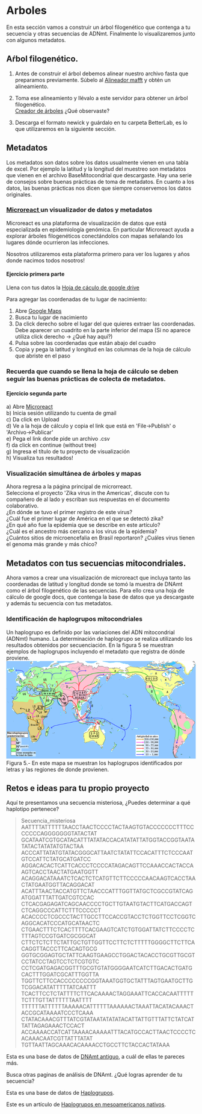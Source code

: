 # Arboles
En esta sección vamos a construir un árbol filogenético que contenga a tu secuencia y otras secuencias de ADNmt. Finalmente lo visualizaremos junto con algunos metadatos.  

## Aŕbol filogenético.  
1. Antes de construir el árbol debemos alinear nuestro archivo fasta que preparamos previamente. Súbelo al 
[Alineador mafft](https://www.ebi.ac.uk/Tools/msa/mafft/) y obtén un alineamiento.  

2. Toma ese alineamiento y llévalo a este servidor para obtener un árbol filogenético.  
[Creador de árboles](http://www.phylogeny.fr/simple_phylogeny.cgi) 
¿Qué observaste?  

3. Descarga el formato newick y guárdalo en tu carpeta BetterLab, es lo que utilizaremos en la siguiente sección.  

## Metadatos  
Los metadatos son datos sobre los datos usualmente vienen en una tabla de excel. Por ejemplo la latitud y la longitud del muestreo son metadatos que vienen en el archivo BaseMitocondrial que descargaste. Hay una serie de consejos sobre buenas prácticas de toma de metadatos. En cuanto a los datos, las buenas prácticas nos dicen que siempre conservemos los datos originales.    

### [Microreact  ](https://microreact.org/)  un visualizador de datos y metadatos  

Microreact es una plataforma de visualización de datos que está especializada en epidemiología genómica. En particular Microreact ayuda a explorar árboles filogenéticos conectándolos con mapas señalando los lugares dónde ocurrieron las infecciones.  

Nosotros utilizaremos esta plataforma primero para ver los lugares y años donde nacimos todos nosotros!   

####   Ejercicio primera parte
Llena con tus datos la [Hoja de cáculo de google drive ](https://docs.google.com/spreadsheets/d/1IyFEEVDgBtfRb9rUEX9JePTl7ARiHAxyR3n1RKtk_OQ/edit?usp=sharing)
  
Para agregar las coordenadas de tu lugar de nacimiento:
1) Abre [Google Maps  ](https://www.google.com.mx/maps)  
2) Busca tu lugar de nacimiento  
3) Da click derecho sobre el lugar del que quieres extraer las coordenadas. Debe aparecer un cuadrito en la parte inferior del mapa    (Si no aparece utiliza click derecho -> ¿Qué hay aquí?)
4) Pulsa sobre las coordenadas que están abajo del cuadro  
5) Copia y pega la latitud y longitud en las columnas de la hoja de cálculo que abriste en el paso   

### Recuerda que cuando se llena la hoja de cálculo se deben seguir las buenas prácticas de colecta de metadatos.

####   Ejercicio segunda parte
a) Abre [Microreact  ](https://microreact.org/)  
b) Inicia sesión utilizando tu cuenta de gmail  
c) Da click en Upload  
d) Ve a la hoja de cálculo y copia el link que está en 'File->Publish' o 'Archivo->Publicar'  
e) Pega el link donde pide un archivo .csv  
f) da click en continue (without tree)  
g) Ingresa el título de tu proyecto de visualización  
h) Visualiza tus resultados!  

### Visualización simultánea de árboles y mapas
Ahora regresa a la página principal de microrreact.  
Selecciona el proyecto 'Zika virus in the Americas', discute con tu compañero de al lado y escriban sus respuestas en el documento colaborativo.  
¿En dónde se tuvo el primer registro de este virus?  
¿Cuál fue el primer lugar de América en el que se detectó zika?  
¿En qué año fue la epidemia que se describe en este artículo?  
¿Cuál es el ancestro más cercano a los virus de la epidemia?  
¿Cuántos sitios de microencefalia en Brasil reportaron?
¿Cuáles virus tienen el genoma más grande y más chico?

## Metadatos con tus secuencias mitocondriales.  
Ahora vamos a crear una visualización de microreact que incluya tanto las coordenadas de latitud y longitud donde se tomó la muestra de DNAmt como el árbol filogenético de las secuencias. Para ello crea una hoja de cálculo de google docs, que contenga la base de datos que ya descargaste y además tu secuencia con tus metadatos.   

### Identificación de haplogrupos mitocondriales   
Un haplogrupo es definido por las variaciones del ADN mitocondrial (ADNmt) humano. La determinación de haplogrupo se realiza utilizando los resultados obtenidos por secuenciación. En la figura 5 se muestran ejemplos de haplogrupos incluyendo el metadato que registra de dónde proviene.  
![Figura5](Figura5.png)   
Figura 5.- En este mapa se muestran los haplogrupos identificados por letras y las regiones de donde provienen.  


## Retos e ideas para tu propio proyecto  
Aquí te presentamos una secuencia misteriosa, ¿Puedes determinar a qué haplotipo pertenece?    
   
>Secuencia_misteriosa  
AATTTTATTTTTTAACCTAACTCCCCTACTAAGTGTACCCCCCCTTTCCCCCCCAGGGGGGGTATACTAT  
GCATAATCGTGCATACATTTATATACCACATATATTATGGTACCGGTAATATATACTATATATGTACTAA  
ACCCATTATATGTATACGGGCATTAATCTATATTCCACATTTCTCCCAATGTCCATTCTATGCATGATCC  
AGGACACACTCATTCACCCTCCCCATAGACAGTTCCAAACCACTACCAAGTCACCTAACTATGAATGGTT  
ACAGGACATAAATCTCACTCTCATGTTCTTCCCCCAACAAGTCACCTAACTATGAATGGTTACAGGACAT  
ACATTTAACTACCATGTTCTAACCCATTTGGTTATGCTCGCCGTATCAGATGGATTTATTGATCGTCCAC  
CTCACGAGAGATCAGCAACCCCTGCTTGTAATGTACTTCATGACCAGTCTCAGGCCCATTCTTTCCCCCT  
ACACCCCTCGCCCTACTTGCCTTCCACCGTACCTCTGGTTCCTCGGTCAGGCACATCCCATGCATAACTC  
CTGAACTTTCTCACTTTTCACGAAGTCATCTGTGGATTATCTTCCCCTCTTTAGTCCGTGATCGCGGCAT  
CTTCTCTCTTCTATTGCTGTTGGTTCCTTCTCTTTTTGGGGCTTCTTCACAGGTTACCCTTCACAGTGCG  
GGTGCGGAGTGCTATTCAAGTGAAGCCTGGACTACACCTGCGTTGCGTCCTATCCTAGTCCTCTCGTGTC  
CCTCGATGAGACGGTTTGCGTGTATGGGGAATCATCTTGACACTGATGCACTTTGGATCGCATTTGGTTA    
TGGTTCTTCCACCCCCCCCGGTAAATGGTGCTATTTAGTGAATGCTTGTCGGACATATTTTTATCAATTT    
TCACTTCCTCTATTTTCTTCACAAAACTAGGAAATTCACCACAATTTTTTCTTTGTTATTTTTTAATTTT  
TTTTTTATTTTTTAAAAACATTTTTTAAAAAACTAAATTACATACAAACTACCGCATAAAATCCCTCAAA  
CTATACAAACGTTTATCGTATAATATATATACATTATTGTTTATTCTATCATTATTAGAGAAACTCCACT  
ACCAAAACCATCATTAAAACAAAAATTTACATGCCACTTAACTCCCCTCACAAACAATCGTTATTTATAT  
TGTTAATTAGCAAACACAAAACCTGCCTTCTACCACTATAAA  
  
Esta es una base de datos de [DNAmt antiguo](https://amtdb.org/records/), a cuál de ellas te pareces más.  
  
Busca otras paginas de análisis de DNAmt. ¿Qué logras aprender de tu secuencia?  

Esta es una base de datos de [Haplogrupos](https://www.mitomap.org/foswiki/bin/view/MITOMASTER/WebHome).


Este es un artículo de [Haplogrupos en mesoamericanos nativos](https://www.ncbi.nlm.nih.gov/pmc/articles/PMC3446984/#pone.0044666.s014). 





